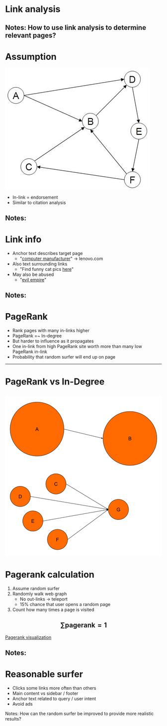 # Link analysis

Notes:
How to use link analysis to determine relevant pages?
---

# Assumption

![web graph](../images/web_graph.png)

* In-link = endorsement
* Similar to citation analysis

Notes:
---

# Link info

* Anchor text describes target page
    * "[computer manufacturer](http://lenovo.com)" &rarr; lenovo.com
* Also text surrounding links
    * "Find funny cat pics [here](http://icanhascheezburger.com)"
* May also be abused
    * "[evil empire](http://www.korea-dpr.com/)"

Notes:
---

# PageRank

* Rank pages with many in-links higher
* PageRank =~ In-degree
* But harder to influence as it propagates
* One in-link from high PageRank site worth more than many low PageRank in-link
* Probability that random surfer will end up on page

---

# PageRank vs In-Degree

![PageRank vs In-Degree](../images/PageRank_vs_In-Degree.svg)<!-- .element: class="stretch" style="border: none; box-shadow: none; vertical-align: middle; width: 40%;" -->
---

# Pagerank calculation

1. Assume random surfer
2. Randomly walk web graph
    * No out-links &rarr; teleport
    * 15% chance that user opens a random page
3. Count how many times a page is visited

$$\sum \text{pagerank} = 1$$
---
[Pagerank visualization](https://d3og.com/emeeks/f448eef177b5fe94b1c0/)<!-- .element: target="_blank" -->

Notes:
---

# Reasonable surfer

* Clicks some links more often than others<!-- .element: class="fragment" -->
* Main content vs sidebar / footer<!-- .element: class="fragment" -->
* Anchor text related to query / user intent<!-- .element: class="fragment" -->
* Avoid ads<!-- .element: class="fragment" -->

Notes:
How can the random surfer be improved to provide more realistic results?
